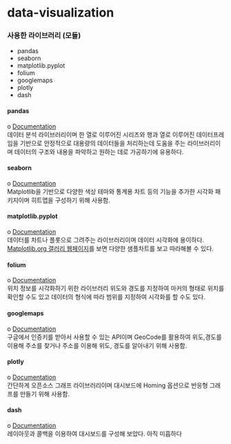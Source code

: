 # data-visualization

### 사용한 라이브러리 (모듈)
 - pandas
 - seaborn
 - matplotlib.pyplot
 - folium
 - googlemaps
 - plotly
 - dash

#### pandas
 o [Documentation](https://pandas.pydata.org/docs/reference/frame.html)</br>
 데이터 분석 라이브러리이며 한 열로 이루어진 시리즈와 행과 열로 이루어진 데이터프레임을 기반으로 안정적으로 대용량의 데이터들을 처리하는데 도움을 주는 라이브러리이며 데이터의 구조와 내용을 파악하고 원하는 데로 가공하기에 유용하다.

#### seaborn
 o [Documentation](https://seaborn.pydata.org/tutorial.html)</br>
Matplotlib을 기반으로 다양한 색상 테마와 통계용 차트 등의 기능을 추가한 시각화 패키지이며 히트맵을 구성하기 위해 사용함.

#### matplotlib.pyplot
 o [Documentation](https://matplotlib.org/stable/api/_as_gen/matplotlib.pyplot.html)</br>
데이터를 차트나 플롯으로 그려주는 라이브러리이며 데이터 시각화에 용이하다.
[Matplotlib.org 갤러리 웹페이지](https://matplotlib.org/2.0.2/gallery.html)를 보면 다양한 샘플차트를 보고 따라해볼 수 있다.

#### folium
 o [Documentation](https://python-visualization.github.io/folium/modules.html)</br>
위치 정보를 시각화하기 위한 라이브러리 위도와 경도를 지정하여 마커의 형태로 위치를 확인할 수도 있고 데이터의 형식에 따라 범위를 지정하여 시각화를 할 수도 있다.

#### googlemaps
 o [Documentation](https://googlewebcomponents.github.io/google-map/components/google-map/)</br>
구글에서 인증키를 받아서 사용할 수 있는 API이며 GeoCode를 활용하여 위도,경도를 이용해 주소를 찾거나 주소를 이용해 위도, 경도를 알아내기 위해 사용함.

#### plotly
 o [Documentation](https://plotly.com/python-api-reference/index.html)</br>
 간단하게 오픈소스 그래프 라이브러리이며 대시보드에 Homing 옵션으로 반응형 그래프를 만들기 위해 사용함.

 #### dash
 o [Documentation](https://dash.plotly.com/)</br>
레이아웃과 콜백을 이용하여 대시보드를 구성해 보았다.
아직 미흡하다
